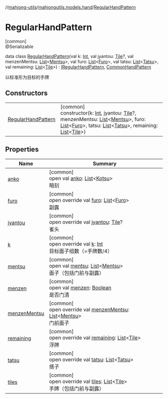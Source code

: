 //[mahjong-utils](../../../index.md)/[mahjongutils.models.hand](../index.md)/[RegularHandPattern](index.md)

# RegularHandPattern

[common]\
@Serializable

data class [RegularHandPattern](index.md)(val k: [Int](https://kotlinlang.org/api/latest/jvm/stdlib/kotlin/-int/index.html), val jyantou: [Tile](../../mahjongutils.models/-tile/index.md)?, val menzenMentsu: [List](https://kotlinlang.org/api/latest/jvm/stdlib/kotlin.collections/-list/index.html)&lt;[Mentsu](../../mahjongutils.models/-mentsu/index.md)&gt;, val furo: [List](https://kotlinlang.org/api/latest/jvm/stdlib/kotlin.collections/-list/index.html)&lt;[Furo](../../mahjongutils.models/-furo/index.md)&gt;, val tatsu: [List](https://kotlinlang.org/api/latest/jvm/stdlib/kotlin.collections/-list/index.html)&lt;[Tatsu](../../mahjongutils.models/-tatsu/index.md)&gt;, val remaining: [List](https://kotlinlang.org/api/latest/jvm/stdlib/kotlin.collections/-list/index.html)&lt;[Tile](../../mahjongutils.models/-tile/index.md)&gt;) : [IRegularHandPattern](../-i-regular-hand-pattern/index.md), [CommonHandPattern](../-common-hand-pattern/index.md)

以标准形为目标的手牌

## Constructors

| | |
|---|---|
| [RegularHandPattern](-regular-hand-pattern.md) | [common]<br>constructor(k: [Int](https://kotlinlang.org/api/latest/jvm/stdlib/kotlin/-int/index.html), jyantou: [Tile](../../mahjongutils.models/-tile/index.md)?, menzenMentsu: [List](https://kotlinlang.org/api/latest/jvm/stdlib/kotlin.collections/-list/index.html)&lt;[Mentsu](../../mahjongutils.models/-mentsu/index.md)&gt;, furo: [List](https://kotlinlang.org/api/latest/jvm/stdlib/kotlin.collections/-list/index.html)&lt;[Furo](../../mahjongutils.models/-furo/index.md)&gt;, tatsu: [List](https://kotlinlang.org/api/latest/jvm/stdlib/kotlin.collections/-list/index.html)&lt;[Tatsu](../../mahjongutils.models/-tatsu/index.md)&gt;, remaining: [List](https://kotlinlang.org/api/latest/jvm/stdlib/kotlin.collections/-list/index.html)&lt;[Tile](../../mahjongutils.models/-tile/index.md)&gt;) |

## Properties

| Name | Summary |
|---|---|
| [anko](../-i-regular-hand-pattern/anko.md) | [common]<br>open val [anko](../-i-regular-hand-pattern/anko.md): [List](https://kotlinlang.org/api/latest/jvm/stdlib/kotlin.collections/-list/index.html)&lt;[Kotsu](../../mahjongutils.models/-kotsu/index.md)&gt;<br>暗刻 |
| [furo](furo.md) | [common]<br>open override val [furo](furo.md): [List](https://kotlinlang.org/api/latest/jvm/stdlib/kotlin.collections/-list/index.html)&lt;[Furo](../../mahjongutils.models/-furo/index.md)&gt;<br>副露 |
| [jyantou](jyantou.md) | [common]<br>open override val [jyantou](jyantou.md): [Tile](../../mahjongutils.models/-tile/index.md)?<br>雀头 |
| [k](k.md) | [common]<br>open override val [k](k.md): [Int](https://kotlinlang.org/api/latest/jvm/stdlib/kotlin/-int/index.html)<br>目标面子组数（=手牌数/4） |
| [mentsu](../-i-regular-hand-pattern/mentsu.md) | [common]<br>open val [mentsu](../-i-regular-hand-pattern/mentsu.md): [List](https://kotlinlang.org/api/latest/jvm/stdlib/kotlin.collections/-list/index.html)&lt;[Mentsu](../../mahjongutils.models/-mentsu/index.md)&gt;<br>面子（包括门前与副露） |
| [menzen](../-i-has-furo/menzen.md) | [common]<br>open val [menzen](../-i-has-furo/menzen.md): [Boolean](https://kotlinlang.org/api/latest/jvm/stdlib/kotlin/-boolean/index.html)<br>是否门清 |
| [menzenMentsu](menzen-mentsu.md) | [common]<br>open override val [menzenMentsu](menzen-mentsu.md): [List](https://kotlinlang.org/api/latest/jvm/stdlib/kotlin.collections/-list/index.html)&lt;[Mentsu](../../mahjongutils.models/-mentsu/index.md)&gt;<br>门前面子 |
| [remaining](remaining.md) | [common]<br>open override val [remaining](remaining.md): [List](https://kotlinlang.org/api/latest/jvm/stdlib/kotlin.collections/-list/index.html)&lt;[Tile](../../mahjongutils.models/-tile/index.md)&gt;<br>浮牌 |
| [tatsu](tatsu.md) | [common]<br>open override val [tatsu](tatsu.md): [List](https://kotlinlang.org/api/latest/jvm/stdlib/kotlin.collections/-list/index.html)&lt;[Tatsu](../../mahjongutils.models/-tatsu/index.md)&gt;<br>搭子 |
| [tiles](../-i-regular-hand-pattern/tiles.md) | [common]<br>open override val [tiles](../-i-regular-hand-pattern/tiles.md): [List](https://kotlinlang.org/api/latest/jvm/stdlib/kotlin.collections/-list/index.html)&lt;[Tile](../../mahjongutils.models/-tile/index.md)&gt;<br>手牌（包括门前与副露） |
